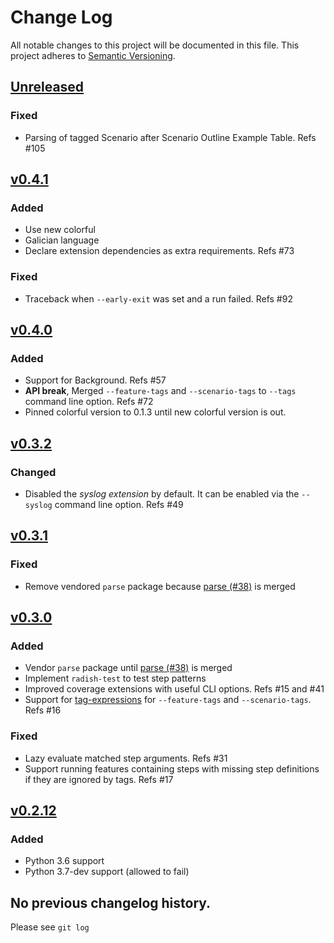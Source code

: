 # Change Log
All notable changes to this project will be documented in this file.
This project adheres to [Semantic Versioning](http://semver.org/).

## [Unreleased]

### Fixed
- Parsing of tagged Scenario after Scenario Outline Example Table. Refs #105

## [v0.4.1]
### Added
- Use new colorful
- Galician language
- Declare extension dependencies as extra requirements. Refs #73

### Fixed
- Traceback when `--early-exit` was set and a run failed. Refs #92


## [v0.4.0]
### Added
- Support for Background. Refs #57
- **API break**, Merged `--feature-tags` and `--scenario-tags` to `--tags` command line option. Refs #72
- Pinned colorful version to 0.1.3 until new colorful version is out.

## [v0.3.2]

### Changed
- Disabled the *syslog extension* by default. It can be enabled via the `--syslog` command line option. Refs #49

## [v0.3.1]

### Fixed
- Remove vendored `parse` package because [parse (#38)](https://github.com/r1chardj0n3s/parse/pull/38) is merged

## [v0.3.0]

### Added
- Vendor `parse` package until [parse (#38)](https://github.com/r1chardj0n3s/parse/pull/38) is merged
- Implement `radish-test` to test step patterns
- Improved coverage extensions with useful CLI options. Refs #15 and #41
- Support for [tag-expressions](https://github.com/timofurrer/tag-expressions) for `--feature-tags` and `--scenario-tags`. Refs #16

### Fixed
- Lazy evaluate matched step arguments. Refs #31
- Support running features containing steps with missing step definitions if they are ignored by tags. Refs #17

## [v0.2.12]
### Added
- Python 3.6 support
- Python 3.7-dev support (allowed to fail)


## No previous changelog history.

Please see `git log`

[Unreleased]: https://github.com/radish-bdd/radish/compare/v0.4.1...HEAD
[v0.4.1]: https://github.com/radish-bdd/radish/compare/v0.4.0...v0.4.1
[v0.4.0]: https://github.com/radish-bdd/radish/compare/v0.3.2...v0.4.0
[v0.3.2]: https://github.com/radish-bdd/radish/compare/v0.3.1...v0.3.2
[v0.3.1]: https://github.com/radish-bdd/radish/compare/v0.3.0...v0.3.1
[v0.3.0]: https://github.com/radish-bdd/radish/compare/v0.2.12...v0.3.0
[v0.2.12]: https://github.com/radish-bdd/radish/compare/v0.2.11...v0.2.12
